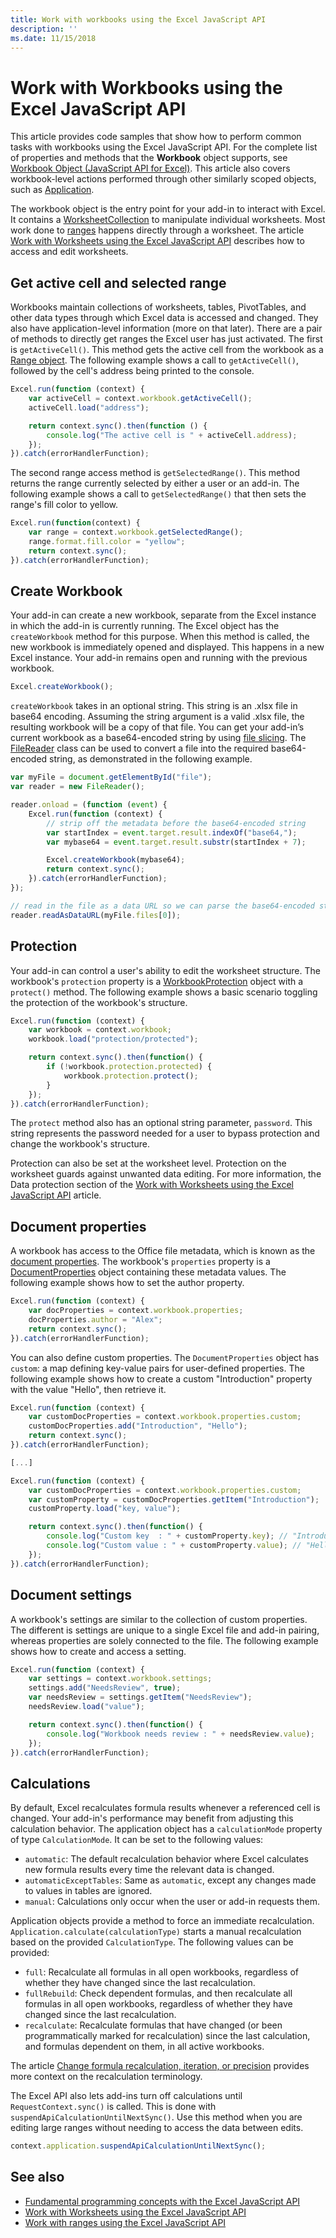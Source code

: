 ```yaml
---
title: Work with workbooks using the Excel JavaScript API
description: ''
ms.date: 11/15/2018
---
```



# Work with Workbooks using the Excel JavaScript API

This article provides code samples that show how to perform common tasks with workbooks using the Excel JavaScript API. For the complete list of properties and methods that the **Workbook** object supports, see [Workbook Object (JavaScript API for Excel)](https://docs.microsoft.com/javascript/api/excel/excel.workbook). This article also covers workbook-level actions performed through other similarly scoped objects, such as [Application](https://docs.microsoft.com/javascript/api/excel/excel.application).

The workbook object is the entry point for your add-in to interact with Excel. It contains a [WorksheetCollection](https://docs.microsoft.com/javascript/api/excel/excel.worksheetcollection) to manipulate individual worksheets. Most work done to [ranges](excel-add-ins-ranges.md) happens directly through a worksheet. The article [Work with Worksheets using the Excel JavaScript API](excel-add-ins-worksheets.md) describes how to access and edit worksheets.

## Get active cell and selected range

Workbooks maintain collections of worksheets, tables, PivotTables, and other data types through which Excel data is accessed and changed. They also have application-level information (more on that later). There are a pair of methods to directly get ranges the Excel user has just activated. The first is `getActiveCell()`. This method gets the active cell from the workbook as a [Range object](https://docs.microsoft.com/javascript/api/excel/excel.range). The following example shows a call to `getActiveCell()`, followed by the cell's address being printed to the console.


```js
Excel.run(function (context) {
    var activeCell = context.workbook.getActiveCell();
	activeCell.load("address");

    return context.sync().then(function () {
		console.log("The active cell is " + activeCell.address);
	});
}).catch(errorHandlerFunction);
```

The second range access method is `getSelectedRange()`. This method returns the range currently selected by either a user or an add-in. The following example shows a call to `getSelectedRange()` that then sets the range's fill color to yellow.

```js
Excel.run(function(context) {
	var range = context.workbook.getSelectedRange();
	range.format.fill.color = "yellow";
	return context.sync();
}).catch(errorHandlerFunction);
```

## Create Workbook

Your add-in can create a new workbook, separate from the Excel instance in which the add-in is currently running. The Excel object has the `createWorkbook` method for this purpose. When this method is called, the new workbook is immediately opened and displayed. This happens in a new Excel instance. Your add-in remains open and running with the previous workbook.

```js
Excel.createWorkbook();
```

`createWorkbook` takes in an optional string. This string is an .xlsx file in base64 encoding. Assuming the string argument is a valid .xlsx file, the resulting workbook will be a copy of that file. You can get your add-in’s current workbook as a base64-encoded string by using [file slicing](https://docs.microsoft.com/javascript/api/office/office.document#getfileasync-filetype--options--callback-). The [FileReader](https://developer.mozilla.org/docs/Web/API/FileReader) class can be used to convert a file into the required base64-encoded string, as demonstrated in the following example. 

```js
var myFile = document.getElementById("file");
var reader = new FileReader();

reader.onload = (function (event) {
	Excel.run(function (context) {
		// strip off the metadata before the base64-encoded string
		var startIndex = event.target.result.indexOf("base64,");
		var mybase64 = event.target.result.substr(startIndex + 7);

		Excel.createWorkbook(mybase64);
		return context.sync();
	}).catch(errorHandlerFunction);
});

// read in the file as a data URL so we can parse the base64-encoded string
reader.readAsDataURL(myFile.files[0]);
```

## Protection

Your add-in can control a user's ability to edit the worksheet structure. The workbook's `protection` property is a [WorkbookProtection](https://docs.microsoft.com/javascript/api/excel/excel.workbookprotection) object with a `protect()` method. The following example shows a basic scenario toggling the protection of the workbook's structure. 

```js
Excel.run(function (context) {
	var workbook = context.workbook;
	workbook.load("protection/protected");

	return context.sync().then(function() {
		if (!workbook.protection.protected) {
			workbook.protection.protect();
		}
	});
}).catch(errorHandlerFunction);
```

The `protect` method also has an optional string parameter, `password`. This string represents the password needed for a user to bypass protection and change the workbook's structure.

Protection can also be set at the worksheet level. Protection on the worksheet guards against unwanted data editing. For more information, the Data protection section of the [Work with Worksheets using the Excel JavaScript API](excel-add-ins-worksheets.md#data-protection) article.

## Document properties

A workbook has access to the Office file metadata, which is known as the [document properties](https://support.office.com/article/View-or-change-the-properties-for-an-Office-file-21D604C2-481E-4379-8E54-1DD4622C6B75). The workbook's `properties` property is a [DocumentProperties](https://docs.microsoft.com/javascript/api/excel/excel.documentproperties) object containing these metadata values. The following example shows how to set the author property.

```js
Excel.run(function (context) {
	var docProperties = context.workbook.properties;
	docProperties.author = "Alex";
	return context.sync();
}).catch(errorHandlerFunction);
```

You can also define custom properties. The `DocumentProperties` object has `custom`: a map defining key-value pairs for user-defined properties. The following example shows how to create a custom "Introduction" property with the value "Hello", then retrieve it.

```js
Excel.run(function (context) {
	var customDocProperties = context.workbook.properties.custom;
	customDocProperties.add("Introduction", "Hello");
	return context.sync();
}).catch(errorHandlerFunction);

[...]

Excel.run(function (context) {
	var customDocProperties = context.workbook.properties.custom;
	var customProperty = customDocProperties.getItem("Introduction");
	customProperty.load("key, value");

	return context.sync().then(function() {
        console.log("Custom key  : " + customProperty.key); // "Introduction"
        console.log("Custom value : " + customProperty.value); // "Hello"
	});
}).catch(errorHandlerFunction);
```

## Document settings

A workbook's settings are similar to the collection of custom properties. The different is settings are unique to a single Excel file and add-in pairing, whereas properties are solely connected to the file. The following example shows how to create and access a setting.

```js
Excel.run(function (context) {
	var settings = context.workbook.settings;
	settings.add("NeedsReview", true);
	var needsReview = settings.getItem("NeedsReview");
	needsReview.load("value");

	return context.sync().then(function() {
		console.log("Workbook needs review : " + needsReview.value);
	});
}).catch(errorHandlerFunction);
```

## Calculations

By default, Excel recalculates formula results whenever a referenced cell is changed. Your add-in's performance may benefit from adjusting this calculation behavior. The application object has a `calculationMode` property of type `CalculationMode`. It can be set to the following values:

 - `automatic`: The default recalculation behavior where Excel calculates new formula results every time the relevant data is changed.
 - `automaticExceptTables`: Same as `automatic`, except any changes made to values in tables are ignored.
 - `manual`: Calculations only occur when the user or add-in requests them.
 
Application objects provide a method to force an immediate recalculation. `Application.calculate(calculationType)` starts a manual recalculation based on the provided `CalculationType`. The following values can be provided:

 - `full`: Recalculate all formulas in all open workbooks, regardless of whether they have changed since the last recalculation.
 - `fullRebuild`: Check dependent formulas, and then recalculate all formulas in all open workbooks, regardless of whether they have changed since the last recalculation.
 - `recalculate`: Recalculate formulas that have changed (or been programmatically marked for recalculation) since the last calculation, and formulas dependent on them, in all active workbooks.
 
The article [Change formula recalculation, iteration, or precision](https://support.office.com/article/change-formula-recalculation-iteration-or-precision-73fc7dac-91cf-4d36-86e8-67124f6bcce4) provides more context on the recalculation terminology.

The Excel API also lets add-ins turn off calculations until `RequestContext.sync()` is called. This is done with `suspendApiCalculationUntilNextSync()`. Use this method when you are editing large ranges without needing to access the data between edits.

```js
context.application.suspendApiCalculationUntilNextSync();
```

## See also

- [Fundamental programming concepts with the Excel JavaScript API](excel-add-ins-core-concepts.md)
- [Work with Worksheets using the Excel JavaScript API](excel-add-ins-worksheets.md)
- [Work with ranges using the Excel JavaScript API](excel-add-ins-ranges.md)